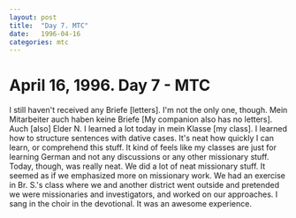 ```yaml
---
layout: post
title:  "Day 7. MTC"
date:   1996-04-16
categories: mtc
---
```

# April 16, 1996. Day 7 - MTC

I still haven't received any Briefe [letters]. I'm not the only one, though.
Mein Mitarbeiter auch haben keine Briefe [My companion also has no letters]. Auch [also] Elder N. I learned a lot today in mein Klasse [my class]. I learned
how to structure sentences with dative cases. It's neat how quickly I can learn,
or comprehend this stuff. It kind of feels like my classes are just for learning
German and not any discussions or any other missionary stuff. Today, though, was
really neat. We did a lot of neat missionary stuff. It seemed as if we
emphasized more on missionary work. We had an exercise in Br. S.'s class
where we and another district went outside and pretended we were missionaries
and investigators, and worked on our approaches. I sang in the choir in the
devotional. It was an awesome experience.
